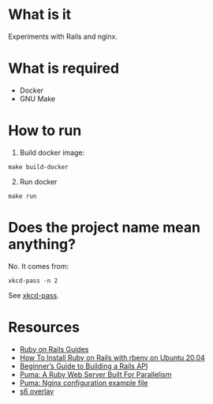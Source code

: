 # What is it
Experiments with Rails and nginx.

# What is required
- Docker
- GNU Make

# How to run
1. Build docker image:
```
make build-docker
```
2. Run docker
```
make run
```

# Does the project name mean anything?
No. It comes from:

```
xkcd-pass -n 2
```

See [xkcd-pass](https://github.com/redacted/XKCD-password-generator).

# Resources
- [Ruby on Rails Guides](https://guides.rubyonrails.org/index.html)
- [How To Install Ruby on Rails with rbenv on Ubuntu 20.04](https://www.digitalocean.com/community/tutorials/how-to-install-ruby-on-rails-with-rbenv-on-ubuntu-20-04)
- [Beginner’s Guide to Building a Rails API](https://medium.com/swlh/beginners-guide-to-building-a-rails-api-7b22aa7ec2fb)
- [Puma: A Ruby Web Server Built For Parallelism](https://github.com/puma/puma)
- [Puma: Nginx configuration example file](https://github.com/puma/puma/blob/master/docs/nginx.md)
- [s6 overlay](https://github.com/just-containers/s6-overlay)
